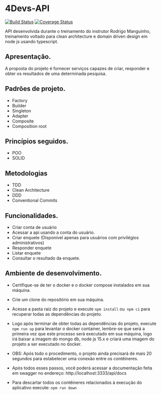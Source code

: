 # 4Devs-API

[![Build Status](https://travis-ci.com/trin-daniel/4devs-api.svg?branch=master)](https://travis-ci.com/trin-daniel/4devs-api)
[![Coverage Status](https://coveralls.io/repos/github/trin-daniel/4devs-api/badge.svg?branch=master)](https://coveralls.io/github/trin-daniel/4devs-api?branch=master)

API desenvolvida durante o treinamento do instrutor Rodrigo Manguinho, treinamento voltado para clean architecture e domain driven design em node js usando typescript.

## Apresentação.

A proposta do projeto é fornecer serviços capazes de criar, responder e obter os resultados de uma determinada pesquisa.

## Padrões de projeto.

- Factory
- Builder
- Singleton
- Adapter
- Composite
- Composition root

## Princípios seguidos.

- POO
- SOLID

## Metodologias

- TDD
- Clean Architecture
- DDD
- Conventional Commits

## Funcionalidades.

- Criar conta de usuário
- Acessar a api usando a conta do usuário.
- Criar enquete (Disponível apenas para usuários com privilégios administrativos)
- Responder enquete
- Listar enquete
- Consultar o resultado da enquete.

## Ambiente de desenvolvimento.

- Certifique-se de ter o docker e o docker compose instalados em sua máquina.

- Crie um clone do repositório em sua máquina.

- Acesse a pasta raiz do projeto e execute `npm install` ou` npm ci` para recuperar todas as dependências do projeto.

- Logo após terminar de obter todas as dependências do projeto, execute `npm run up` para levantar o docker container, lembre-se que será a primeira vez que este processo será executado em sua máquina, logo irá baixar a imagem do mongo db, node js 15.x e criará uma imagem do projeto a ser executado no docker.

- OBS: Após todo o procedimento, o projeto ainda precisará de mais 20 segundos para estabelecer uma conexão entre os contêineres.

- Após todos esses passos, você poderá acessar a documentação feita em swagger no endereço: http://localhost:3333/api/docs

- Para descartar todos os contêineres relacionados à execução do aplicativo execute: `npm run down`
